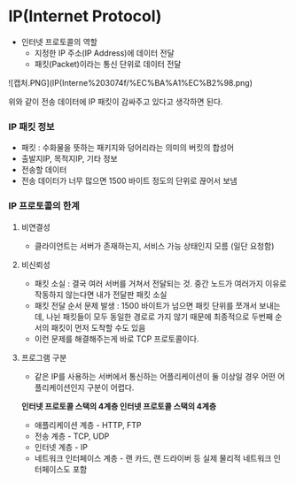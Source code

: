 # IP(Internet Protocol)

- 인터넷 프로토콜의 역할
    - 지정한 IP 주소(IP Address)에 데이터 전달
    - 패킷(Packet)이라는 통신 단위로 데이터 전달

![캡처.PNG](IP(Interne%203074f/%EC%BA%A1%EC%B2%98.png)

위와 같이 전송 데이터에 IP 패킷이 감싸주고 있다고 생각하면 된다.

### IP 패킷 정보

- 패킷 : 수화물을 뜻하는 패키지와 덩어리라는 의미의 버킷의 합성어
- 출발지IP, 목적지IP, 기타 정보
- 전송할 데이터
- 전송 데이터가 너무 많으면 1500 바이트 정도의 단위로 끊어서 보냄

### IP 프로토콜의 한계

1. 비연결성
    - 클라이언트는 서버가 존재하는지, 서비스 가능 상태인지 모름 (일단 요청함)
2. 비신뢰성
    - 패킷 소실 : 결국 여러 서버를 거쳐서 전달되는 것. 중간 노드가 여러가지 이유로 작동하지 않는다면 내가 전달판 패킷 소실
    - 패킷 전달 순서 문제 발생 : 1500 바이트가 넘으면 패킷 단위를 쪼개서 보내는데, 나뉜 패킷들이 모두 동일한 경로로 가지 않기 때문에 최종적으로 두번째 순서의 패킷이 먼저 도착할 수도 있음
    - 이런 문제를 해결해주는게 바로 TCP 프로토콜이다.
3. 프로그램 구분
    - 같은 IP를 사용하는 서버에서 통신하는 어플리케이션이 둘 이상일 경우 어떤 어플리케이션인지 구분이 어렵다.
    
    **인터넷 프로토콜 스택의 4계층 인터넷 프로토콜 스택의 4계층**
    
    - 애플리케이션 계층 - HTTP, FTP
    - 전송 계층 - TCP, UDP
    - 인터넷 계층 - IP
    - 네트워크 인터페이스 계층 - 랜 카드, 랜 드라이버 등 실제 물리적 네트워크 인터페이스도 포함
